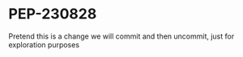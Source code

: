 # PEP-230828

Pretend this is a change we will commit and then uncommit, just for exploration purposes

